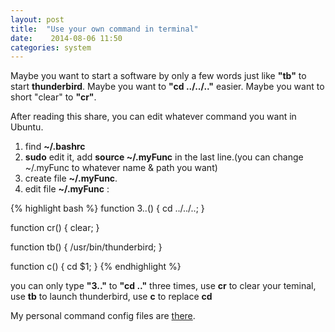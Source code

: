 ```yaml
---
layout: post
title:  "Use your own command in terminal"
date:    2014-08-06 11:50
categories: system
---
```

Maybe you want to start a software by only a few words just like **"tb"** to start **thunderbird**.
Maybe you want to **"cd ../../.."** easier.
Maybe you want to short "clear" to **"cr"**.

After reading this share, you can edit whatever command you want in Ubuntu.

1. find **~/.bashrc**
2. **sudo** edit it, add **source ~/.myFunc** in the last line.(you can change ~/.myFunc to whatever name & path you want)
3. create file **~/.myFunc**.
4. edit file **~/.myFunc** :

{% highlight bash %}
function 3..() { cd ../../..; }

function cr() { clear; }

function tb() { /usr/bin/thunderbird; }

function c() { cd $1; }
{% endhighlight %}


you can only type **"3.."** to **"cd .."** three times, use **cr** to clear your teminal, use **tb** to launch thunderbird, use **c** to replace **cd**

My personal command config files are [there](https://github.com/luckyshq/self-shell-funcs).
